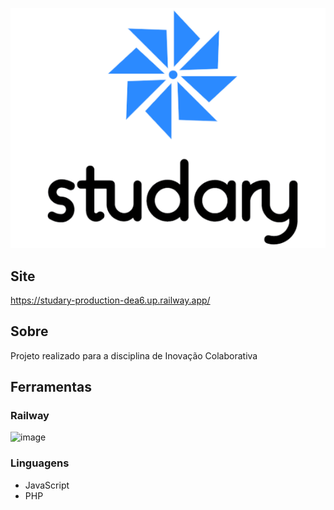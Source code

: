 <p align="center">
  <img src="img/full-logo.png" />
</p>

## Site
https://studary-production-dea6.up.railway.app/

## Sobre
Projeto realizado para a disciplina de Inovação Colaborativa

## Ferramentas
### Railway
![image](https://github.com/vmsou/studary/assets/73619111/b12e7186-051b-4c75-9e49-a3afed712a00)

### Linguagens
- JavaScript
- PHP
